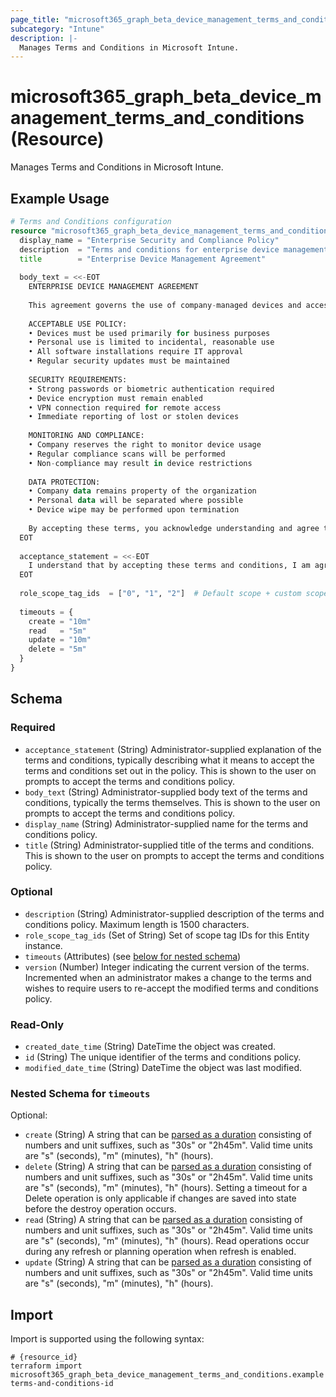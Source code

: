 ```yaml
---
page_title: "microsoft365_graph_beta_device_management_terms_and_conditions Resource - terraform-provider-microsoft365"
subcategory: "Intune"
description: |-
  Manages Terms and Conditions in Microsoft Intune.
---
```


# microsoft365_graph_beta_device_management_terms_and_conditions (Resource)

Manages Terms and Conditions in Microsoft Intune.

## Example Usage

```terraform
# Terms and Conditions configuration
resource "microsoft365_graph_beta_device_management_terms_and_conditions" "terms" {
  display_name = "Enterprise Security and Compliance Policy"
  description  = "Terms and conditions for enterprise device management and security compliance"
  title        = "Enterprise Device Management Agreement"
  
  body_text = <<-EOT
    ENTERPRISE DEVICE MANAGEMENT AGREEMENT
    
    This agreement governs the use of company-managed devices and access to corporate resources.
    
    ACCEPTABLE USE POLICY:
    • Devices must be used primarily for business purposes
    • Personal use is limited to incidental, reasonable use
    • All software installations require IT approval
    • Regular security updates must be maintained
    
    SECURITY REQUIREMENTS:
    • Strong passwords or biometric authentication required
    • Device encryption must remain enabled
    • VPN connection required for remote access
    • Immediate reporting of lost or stolen devices
    
    MONITORING AND COMPLIANCE:
    • Company reserves the right to monitor device usage
    • Regular compliance scans will be performed
    • Non-compliance may result in device restrictions
    
    DATA PROTECTION:
    • Company data remains property of the organization
    • Personal data will be separated where possible
    • Device wipe may be performed upon termination
    
    By accepting these terms, you acknowledge understanding and agree to comply with all stated policies.
  EOT
  
  acceptance_statement = <<-EOT
    I understand that by accepting these terms and conditions, I am agreeing to comply with all company policies regarding device usage, security requirements, and data protection. I acknowledge that violation of these terms may result in disciplinary action up to and including termination of employment and/or device access restrictions.
  EOT
  
  role_scope_tag_ids  = ["0", "1", "2"]  # Default scope + custom scopes
  
  timeouts = {
    create = "10m"
    read   = "5m"
    update = "10m"
    delete = "5m"
  }
}
```

<!-- schema generated by tfplugindocs -->
## Schema

### Required

- `acceptance_statement` (String) Administrator-supplied explanation of the terms and conditions, typically describing what it means to accept the terms and conditions set out in the policy. This is shown to the user on prompts to accept the terms and conditions policy.
- `body_text` (String) Administrator-supplied body text of the terms and conditions, typically the terms themselves. This is shown to the user on prompts to accept the terms and conditions policy.
- `display_name` (String) Administrator-supplied name for the terms and conditions policy.
- `title` (String) Administrator-supplied title of the terms and conditions. This is shown to the user on prompts to accept the terms and conditions policy.

### Optional

- `description` (String) Administrator-supplied description of the terms and conditions policy. Maximum length is 1500 characters.
- `role_scope_tag_ids` (Set of String) Set of scope tag IDs for this Entity instance.
- `timeouts` (Attributes) (see [below for nested schema](#nestedatt--timeouts))
- `version` (Number) Integer indicating the current version of the terms. Incremented when an administrator makes a change to the terms and wishes to require users to re-accept the modified terms and conditions policy.

### Read-Only

- `created_date_time` (String) DateTime the object was created.
- `id` (String) The unique identifier of the terms and conditions policy.
- `modified_date_time` (String) DateTime the object was last modified.

<a id="nestedatt--timeouts"></a>
### Nested Schema for `timeouts`

Optional:

- `create` (String) A string that can be [parsed as a duration](https://pkg.go.dev/time#ParseDuration) consisting of numbers and unit suffixes, such as "30s" or "2h45m". Valid time units are "s" (seconds), "m" (minutes), "h" (hours).
- `delete` (String) A string that can be [parsed as a duration](https://pkg.go.dev/time#ParseDuration) consisting of numbers and unit suffixes, such as "30s" or "2h45m". Valid time units are "s" (seconds), "m" (minutes), "h" (hours). Setting a timeout for a Delete operation is only applicable if changes are saved into state before the destroy operation occurs.
- `read` (String) A string that can be [parsed as a duration](https://pkg.go.dev/time#ParseDuration) consisting of numbers and unit suffixes, such as "30s" or "2h45m". Valid time units are "s" (seconds), "m" (minutes), "h" (hours). Read operations occur during any refresh or planning operation when refresh is enabled.
- `update` (String) A string that can be [parsed as a duration](https://pkg.go.dev/time#ParseDuration) consisting of numbers and unit suffixes, such as "30s" or "2h45m". Valid time units are "s" (seconds), "m" (minutes), "h" (hours).

## Import

Import is supported using the following syntax:

```shell
# {resource_id}
terraform import microsoft365_graph_beta_device_management_terms_and_conditions.example terms-and-conditions-id
```